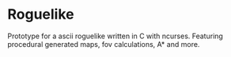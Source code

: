 # Roguelike
Prototype for a ascii roguelike written in C with ncurses. Featuring procedural generated maps, fov calculations, A* and more.
